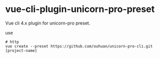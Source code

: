 # vue-cli-plugin-unicorn-pro-preset

Vue cli 4.x plugin for unicorn-pro preset.

use
```
# http
vue create --preset https://github.com/ouhuan/unicorn-pro-cli.git [project-name]